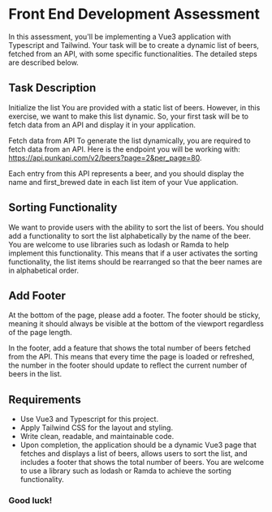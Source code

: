 # Front End Development Assessment

In this assessment, you'll be implementing a Vue3 application with Typescript and Tailwind. Your task will be to create a dynamic list of beers, fetched from an API, with some specific functionalities. The detailed steps are described below.

## Task Description
Initialize the list
You are provided with a static list of beers. However, in this exercise, we want to make this list dynamic. So, your first task will be to fetch data from an API and display it in your application.

Fetch data from API
To generate the list dynamically, you are required to fetch data from an API. Here is the endpoint you will be working with: https://api.punkapi.com/v2/beers?page=2&per_page=80.

Each entry from this API represents a beer, and you should display the name and first_brewed date in each list item of your Vue application.

## Sorting Functionality
We want to provide users with the ability to sort the list of beers. You should add a functionality to sort the list alphabetically by the name of the beer. You are welcome to use libraries such as lodash or Ramda to help implement this functionality. This means that if a user activates the sorting functionality, the list items should be rearranged so that the beer names are in alphabetical order.

## Add Footer
At the bottom of the page, please add a footer. The footer should be sticky, meaning it should always be visible at the bottom of the viewport regardless of the page length.

In the footer, add a feature that shows the total number of beers fetched from the API. This means that every time the page is loaded or refreshed, the number in the footer should update to reflect the current number of beers in the list.

## Requirements
* Use Vue3 and Typescript for this project.
* Apply Tailwind CSS for the layout and styling.
* Write clean, readable, and maintainable code.
* Upon completion, the application should be a dynamic Vue3 page that fetches and displays a list of beers, allows users to sort the list, and includes a footer that shows the total number of beers. You are welcome to use a library such as lodash or Ramda to achieve the sorting functionality. 

### Good luck!